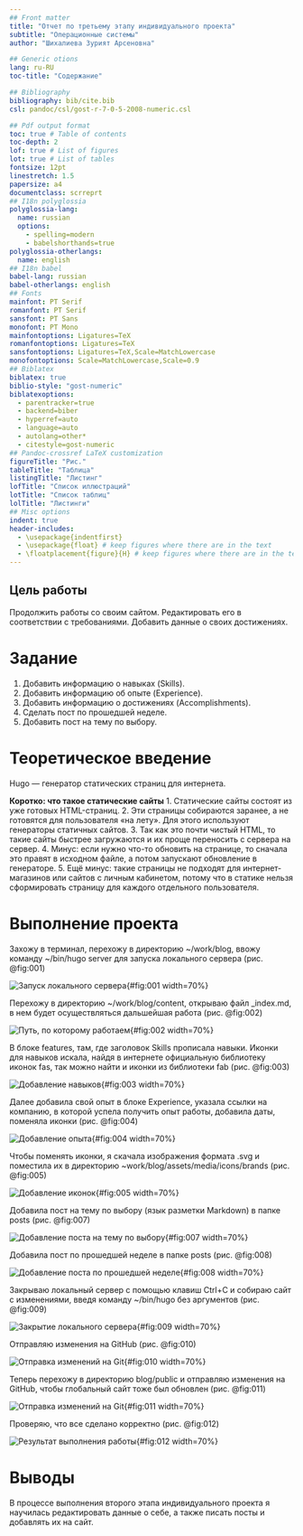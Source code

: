 ```yaml
---
## Front matter
title: "Отчет по третьему этапу индивидуального проекта"
subtitle: "Операционные системы"
author: "Шихалиева Зурият Арсеновна"

## Generic otions
lang: ru-RU
toc-title: "Содержание"

## Bibliography
bibliography: bib/cite.bib
csl: pandoc/csl/gost-r-7-0-5-2008-numeric.csl

## Pdf output format
toc: true # Table of contents
toc-depth: 2
lof: true # List of figures
lot: true # List of tables
fontsize: 12pt
linestretch: 1.5
papersize: a4
documentclass: scrreprt
## I18n polyglossia
polyglossia-lang:
  name: russian
  options:
	- spelling=modern
	- babelshorthands=true
polyglossia-otherlangs:
  name: english
## I18n babel
babel-lang: russian
babel-otherlangs: english
## Fonts
mainfont: PT Serif
romanfont: PT Serif
sansfont: PT Sans
monofont: PT Mono
mainfontoptions: Ligatures=TeX
romanfontoptions: Ligatures=TeX
sansfontoptions: Ligatures=TeX,Scale=MatchLowercase
monofontoptions: Scale=MatchLowercase,Scale=0.9
## Biblatex
biblatex: true
biblio-style: "gost-numeric"
biblatexoptions:
  - parentracker=true
  - backend=biber
  - hyperref=auto
  - language=auto
  - autolang=other*
  - citestyle=gost-numeric
## Pandoc-crossref LaTeX customization
figureTitle: "Рис."
tableTitle: "Таблица"
listingTitle: "Листинг"
lofTitle: "Список иллюстраций"
lotTitle: "Список таблиц"
lolTitle: "Листинги"
## Misc options
indent: true
header-includes:
  - \usepackage{indentfirst}
  - \usepackage{float} # keep figures where there are in the text
  - \floatplacement{figure}{H} # keep figures where there are in the text
---
```


## Цель работы

Продолжить работы со своим сайтом. Редактировать его в соответствии с требованиями. Добавить данные о своих достижениях.

# Задание

1. Добавить информацию о навыках (Skills).
2. Добавить информацию об опыте (Experience).
3. Добавить информацию о достижениях (Accomplishments).
4. Сделать пост по прошедшей неделе.
5. Добавить пост на тему по выбору.


# Теоретическое введение

Hugo — генератор статических страниц для интернета.

**Коротко: что такое статические сайты**
    1. Статические сайты состоят из уже готовых HTML-страниц.
    2. Эти страницы собираются заранее, а не готовятся для пользователя «на лету». Для этого используют генераторы статичных сайтов.
    3. Так как это почти чистый HTML, то такие сайты быстрее загружаются и их проще переносить с сервера на сервер.
    4. Минус: если нужно что-то обновить на странице, то сначала это правят в исходном файле, а потом запускают обновление в генераторе.
    5. Ещё минус: такие страницы не подходят для интернет-магазинов или сайтов с личным кабинетом, потому что в статике нельзя сформировать страницу для каждого отдельного пользователя.


# Выполнение проекта

Захожу в терминал, перехожу в директорию ~/work/blog, ввожу команду ~/bin/hugo server для запуска локального сервера (рис. @fig:001)

![Запуск локального сервера](image/1.png){#fig:001 width=70%}

Перехожу в директорию ~/work/blog/content, открываю файл _index.md, в нем будет осуществляться дальшейшая работа (рис. @fig:002)

![Путь, по которому работаем](image/2.png){#fig:002 width=70%}

В блоке features, там, где заголовок Skills прописала навыки. Иконки для навыков искала, найдя в интернете официальную библиотеку иконок fas, так можно найти и иконки из библиотеки fab (рис. @fig:003)

![Добавление навыков](image/3.png){#fig:003 width=70%}

Далее добавила свой опыт в блоке Experience, указала ссылки на компанию, в которой успела получить опыт работы, добавила даты, поменяла иконки (рис. @fig:004)

![Добавление опыта](image/4.png){#fig:004 width=70%}

Чтобы поменять иконки, я скачала изображения формата .svg и поместила их в директорию ~work/blog/assets/media/icons/brands (рис. @fig:005)

![Добавление иконок](image/5.png){#fig:005 width=70%}

Добавила пост на тему по выбору (язык разметки Markdown) в папке posts (рис. @fig:007)

![Добавление поста на тему по выбору](image/7.png){#fig:007 width=70%}

Добавила пост по прошедшей неделе в папке posts (рис. @fig:008)

![Добавление поста по прошедшей неделе](image/8.png){#fig:008 width=70%}

Закрываю локальный сервер с помощью клавиш Ctrl+C и собираю сайт с изменениями, введя команду ~/bin/hugo без аргументов (рис. @fig:009)

![Закрытие локального сервера](image/10.png){#fig:009 width=70%}

Отправляю изменения на GitHub (рис. @fig:010)

![Отправка изменений на Git](image/11.png){#fig:010 width=70%}

Теперь перехожу в директорию blog/public и отправляю изменения на GitHub, чтобы глобальный сайт тоже был обновлен (рис. @fig:011)

![Отправка изменений на Git](image/12.png){#fig:011 width=70%}

Проверяю, что все сделано корректно (рис. @fig:012)

![Результат выполнения работы](image/13.png){#fig:012 width=70%}

# Выводы

В процессе выполнения второго этапа индивидуального проекта я научилась редактировать данные о себе, а также писать посты и добавлять их на сайт.
